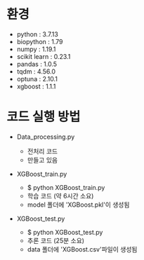 # 환경
+ python : 3.7.13
+ biopython : 1.79
+ numpy : 1.19.1
+ scikit learn : 0.23.1
+ pandas : 1.0.5
+ tqdm : 4.56.0
+ optuna : 2.10.1
+ xgboost : 1.1.1


# 코드 실행 방법
+ Data_processing.py
  + 전처리 코드
  + 만들고 있음
  
+ XGBoost_train.py
  + $ python XGBoost_train.py
  + 학습 코드 (약 6시간 소요) 
  + model 폴더에 'XGBoost.pkl'이 생성됨

+ XGBoost_test.py
  + $ python XGBoost_test.py
  + 추론 코드 (25분 소요)
  + data 폴더에 'XGBoost.csv'파일이 생성됨
